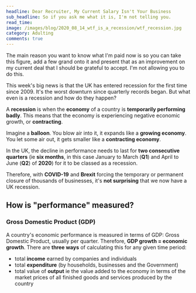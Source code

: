 ```yaml
---
headline: Dear Recruiter, My Current Salary Isn't Your Business
sub_headline: So if you ask me what it is, I'm not telling you.
read_time: 
image: /images/blog/2020_08_14_wtf_is_a_recession/wtf_recession.jpg
category: Adulting
comments: true
---
```


The main reason you want to know what I'm paid now is so you can take this figure, add a few grand onto it and present that as an improvement on my current deal that I should be grateful to accept.  I'm not allowing you to do this.




This week's big news is that the UK has entered recession for the first time since 2009.  It's the worst downturn since quarterly records began.  But what even is a recession and how do they happen?

A **recession** is when the **economy** of a country is **temporarily performing badly**.  This means that the economy is experiencing negative economic growth, or **contracting**.

Imagine a **balloon**.  You blow air into it, it expands like a **growing economy**.  You let some air out, it gets smaller like a **contracting economy**.

In the UK, the decline in performance needs to last for **two consecutive quarters** (ie **six months**, in this case January to March (**Q1**) and April to June (**Q2**) of **2020**) for it to be classed as a recession.

Therefore, with **COVID-19** and **Brexit** forcing the temporary or permanent closure of thousands of businesses, it's **not surprising** that we now have a UK recession.

## How is "performance" measured?

### Gross Domestic Product (GDP)

A country's economic performance is measured in terms of GDP: Gross Domestic Product, usually per quarter.  Therefore, **GDP growth = economic growth**.  There are **three ways** of calculating this for any given time period:

* total **income** earned by companies and individuals
* total **expenditure** (by households, businesses and the Government)
* total value of **output** ie the value added to the economy in terms of the market prices of all finished goods and services produced by the country

